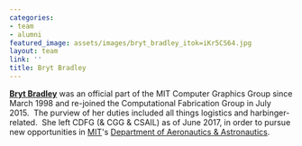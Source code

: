 ```yaml
---
categories:
- team
- alumni
featured_image: assets/images/bryt_bradley_itok=iKr5CS64.jpg
layout: team
link: ''
title: Bryt Bradley
---
```


[**Bryt Bradley**](http://people.csail.mit.edu/bryt/) was an official part of the MIT Computer Graphics Group since March 1998 and re-joined the Computational Fabrication Group in July 2015.  The purview of her duties included all things logistics and harbinger-related.  She left CDFG (&amp; CGG &amp; CSAIL) as of June 2017, in order to pursue new opportunities in [MIT](http://web.mit.edu)'s [Department of Aeronautics &amp; Astronautics](http://aeroastro.mit.edu/).